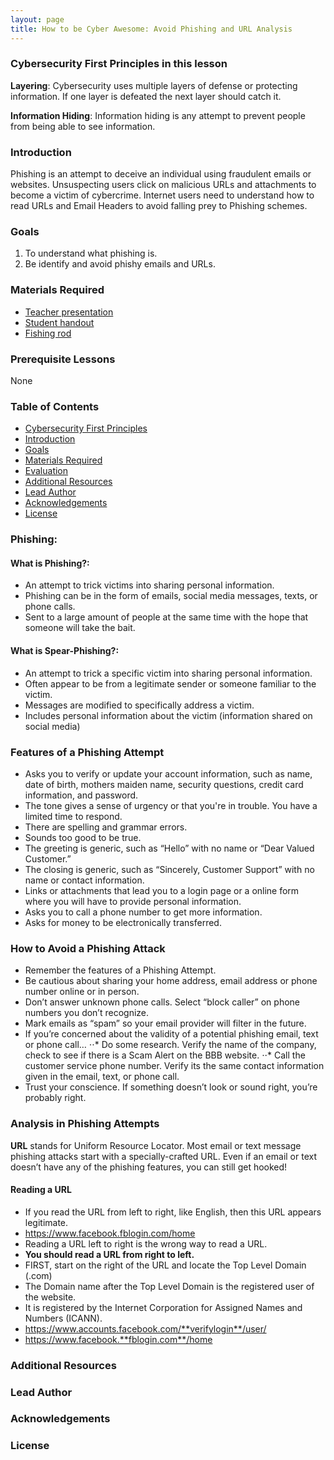 ```yaml
---
layout: page
title: How to be Cyber Awesome: Avoid Phishing and URL Analysis
---
```

### Cybersecurity First Principles in this lesson
__Layering__: Cybersecurity uses multiple layers of defense or protecting information. If one layer is defeated the next layer should catch it.

__Information Hiding__: Information hiding is any attempt to prevent people from being able to see information.

### Introduction
Phishing is an attempt to deceive an individual using fraudulent emails or websites. Unsuspecting users click on malicious URLs and attachments to become a victim of cybercrime. Internet users need to understand how to read URLs and Email Headers to avoid falling prey to Phishing schemes.

### Goals
1. To understand what phishing is.
2. Be identify and avoid phishy emails and URLs.

### Materials Required
* [Teacher presentation]() <!-- Add link here-->
* [Student handout]() <!-- Add link here-->
* [Fishing rod](https://www.amazon.com/John-Deere-Farm-Pond-Adventure/dp/B000HAVGMY/ref=pd_sim_21_3?_encoding=UTF8&pd_rd_i=B000HAVGMY&pd_rd_r=KKD8YAYPGQGJH4W2NM1S&pd_rd_w=V76tK&pd_rd_wg=DqVxs&psc=1&refRID=KKD8YAYPGQGJH4W2NM1S&dpID=41zv8A15wOL&preST=_SY300_QL70_&dpSrc=detail)

### Prerequisite Lessons
None

### Table of Contents
* [Cybersecurity First Principles](#cybersecurity-first-principles)
* [Introduction](#introduction)
* [Goals](#goals)
* [Materials Required](#materials_required)
* [Evaluation](#evaluation)
* [Additional Resources](#additional_resources)
* [Lead Author](#lead_author)
* [Acknowledgements](#acknowledgements)
* [License](#license)

### Phishing:
#### What is Phishing?:
* An attempt to trick victims into sharing  personal information.
* Phishing can be in the form of emails, social media messages, texts, or phone calls. 
* Sent to a large amount of people at the same time with the hope that someone will take the bait.
#### What is Spear-Phishing?:
* An attempt to trick a specific victim into sharing personal information. 
* Often appear to be from a legitimate sender or someone familiar to the victim. 
* Messages are modified to specifically address a victim. 
* Includes personal information about the victim (information shared on social media)

### Features of a Phishing Attempt
* Asks you to verify or update your account information, such as name, date of birth, mothers maiden name, security questions, credit card information, and password.
* The tone gives a sense of urgency or that you're in trouble. You have a limited time to respond.
* There are spelling and grammar errors.
* Sounds too good to be true.
* The greeting is generic, such as “Hello” with no name or “Dear Valued Customer.”
* The closing is generic, such as “Sincerely, Customer Support” with no name or contact information.
* Links or attachments that lead you to a login page or a online form where you will have to provide personal information.
* Asks you to call a phone number to get more information.
* Asks for money to be electronically transferred.

### How to Avoid a Phishing Attack
* Remember the features of a Phishing Attempt.
* Be cautious about sharing your home address, email address or phone number online or in person.
* Don’t answer unknown phone calls. Select “block caller” on phone numbers you don’t recognize.
* Mark emails as “spam” so your email provider will filter in the future.
* If you’re concerned about the validity of a potential phishing email, text or phone call…
⋅⋅* Do some research. Verify the name of the company, check to see if there is a Scam Alert on the BBB website.
⋅⋅* Call the customer service phone number. Verify its the same contact information given in the email, text, or phone call.
* Trust your conscience.  If something doesn’t look or sound right, you’re probably right.

### Analysis in Phishing Attempts
**URL** stands for Uniform Resource Locator. Most email or text message phishing attacks start with a specially-crafted URL. Even if an email or text doesn’t have any of the phishing features, you can still get hooked!

#### Reading a URL
* If you read the URL from left to right, like English, then this URL appears legitimate.
* https://www.facebook.fblogin.com/home
* Reading a URL left to right is the  wrong way to read a URL.
* **You should read a URL from right to left.**
* FIRST, start on the right of the URL and locate the Top Level Domain (.com)
* The Domain name after the Top Level Domain is the registered user of the website.
* It is registered by the Internet Corporation for Assigned Names and Numbers (ICANN).
* https://www.accounts.facebook.com/**verifylogin**/user/
* https://www.facebook.**fblogin.com**/home

### Additional Resources

### Lead Author

### Acknowledgements

### License
